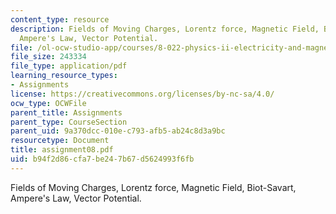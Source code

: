 ```yaml
---
content_type: resource
description: Fields of Moving Charges, Lorentz force, Magnetic Field, Biot-Savart,
  Ampere's Law, Vector Potential.
file: /ol-ocw-studio-app/courses/8-022-physics-ii-electricity-and-magnetism-fall-2002/b94f2d86cfa7be247b67d5624993f6fb_assignment08.pdf
file_size: 243334
file_type: application/pdf
learning_resource_types:
- Assignments
license: https://creativecommons.org/licenses/by-nc-sa/4.0/
ocw_type: OCWFile
parent_title: Assignments
parent_type: CourseSection
parent_uid: 9a370dcc-010e-c793-afb5-ab24c8d3a9bc
resourcetype: Document
title: assignment08.pdf
uid: b94f2d86-cfa7-be24-7b67-d5624993f6fb
---
```

Fields of Moving Charges, Lorentz force, Magnetic Field, Biot-Savart, Ampere's Law, Vector Potential.